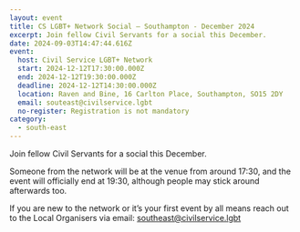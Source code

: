 ```yaml
---
layout: event
title: CS LGBT+ Network Social – Southampton - December 2024
excerpt: Join fellow Civil Servants for a social this December.
date: 2024-09-03T14:47:44.616Z
event:
  host: Civil Service LGBT+ Network
  start: 2024-12-12T17:30:00.000Z
  end: 2024-12-12T19:30:00.000Z
  deadline: 2024-12-12T14:30:00.000Z
  location: Raven and Bine, 16 Carlton Place, Southampton, SO15 2DY
  email: souteast@civilservice.lgbt
  no-register: Registration is not mandatory
category:
  - south-east
---
```

Join fellow Civil Servants for a social this December.  

Someone from the network will be at the venue from around 17:30, and the event will officially end at 19:30, although people may stick around afterwards too.

If you are new to the network or it’s your first event by all means reach out to the Local Organisers via email: [southeast@civilservice.lgbt](mailto:southeast@civilservice.lgbt)